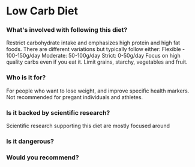 # Low Carb Diet
### What's involved with following this diet? 
Restrict carbohydrate intake and emphasizes high protein and high fat foods. 
There are different variations but typically follow either:
Flexible - 100-150g/day
Moderate: 50-100g/day
Strict: 0-50g/day
Focus on high quality carbs even if you eat it. Limit grains, starchy, vegetables and fruit. 
### Who is it for? 
For people who want to lose weight, and improve specific health markers. Not recommended for pregant individuals and athletes. 
### Is it backed by scientific research? 
Scientific research supporting this diet are mostly focused around 

### Is it dangerous? 

### Would you recommend? 
